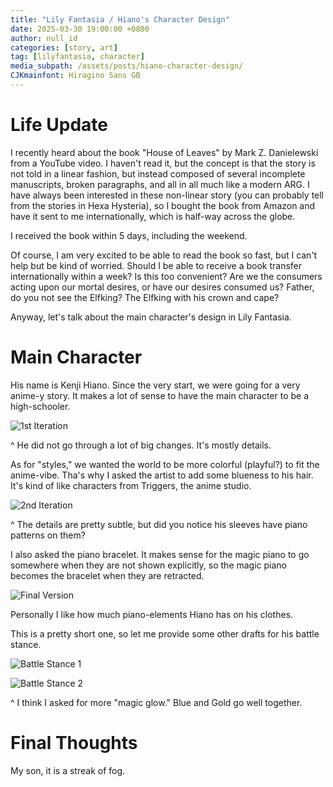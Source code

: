 ```yaml
---
title: "Lily Fantasia / Hiano's Character Design"
date: 2025-03-30 19:00:00 +0800
author: null_id
categories: [story, art]
tag: [lilyfantasia, character]
media_subpath: /assets/posts/hiano-character-design/
CJKmainfont: Hiragino Sans GB
---
```


# Life Update
I recently heard about the book "House of Leaves" by Mark Z. Danielewski from a YouTube video. I haven't read it, but the concept is that the story is not told in a linear fashion, but instead composed of several incomplete manuscripts, broken paragraphs, and all in all much like a modern ARG. I have always been interested in these non-linear story (you can probably tell from the stories in Hexa Hysteria), so I bought the book from Amazon and have it sent to me internationally, which is half-way across the globe.

I received the book within 5 days, including the weekend.

Of course, I am very excited to be able to read the book so fast, but I can't help but be kind of worried. Should I be able to receive a book transfer internationally within a week? Is this too convenient? Are we the consumers acting upon our mortal desires, or have our desires consumed us? Father, do you not see the Elfking? The Elfking with his crown and cape?

Anyway, let's talk about the main character's design in Lily Fantasia.

# Main Character
His name is Kenji Hiano. Since the very start, we were going for a very anime-y story. It makes a lot of sense to have the main character to be a high-schooler.

![1st Iteration](1.png)

^ He did not go through a lot of big changes. It's mostly details.

As for "styles," we wanted the world to be more colorful (playful?) to fit the anime-vibe. Tha's why I asked the artist to add some blueness to his hair. It's kind of like characters from Triggers, the anime studio.

![2nd Iteration](2.png)

^ The details are pretty subtle, but did you notice his sleeves have piano patterns on them?

I also asked the piano bracelet. It makes sense for the magic piano to go somewhere when they are not shown explicitly, so the magic piano becomes the bracelet when they are retracted.

![Final Version](final.png)

Personally I like how much piano-elements Hiano has on his clothes.

This is a pretty short one, so let me provide some other drafts for his battle stance.

![Battle Stance 1](battle_1.jpg)

![Battle Stance 2](battle_2.jpg)

^ I think I asked for more "magic glow." Blue and Gold go well together.

# Final Thoughts
My son, it is a streak of fog.